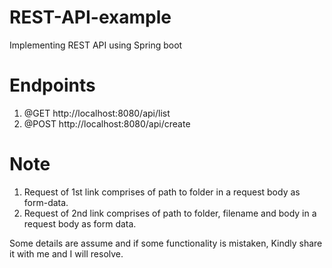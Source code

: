 # REST-API-example
Implementing REST API using Spring boot

# Endpoints
1. @GET http://localhost:8080/api/list
2. @POST http://localhost:8080/api/create

# Note
1. Request of 1st link comprises of path to folder in a request body as form-data.
2. Request of 2nd link comprises of path to folder, filename and body in a request body as form data.

Some details are assume and if some functionality is mistaken, Kindly share it with me and I will resolve.

